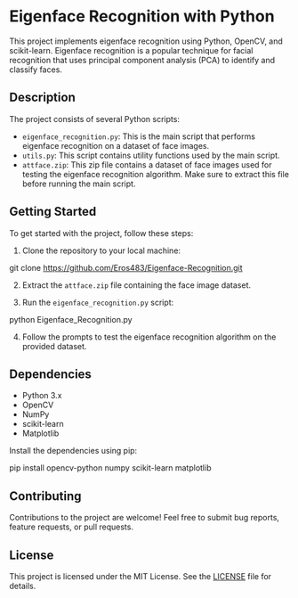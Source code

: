# Eigenface Recognition with Python

This project implements eigenface recognition using Python, OpenCV, and scikit-learn. Eigenface recognition is a popular technique for facial recognition that uses principal component analysis (PCA) to identify and classify faces.

## Description

The project consists of several Python scripts:

- `eigenface_recognition.py`: This is the main script that performs eigenface recognition on a dataset of face images.
- `utils.py`: This script contains utility functions used by the main script.
- `attface.zip`: This zip file contains a dataset of face images used for testing the eigenface recognition algorithm. Make sure to extract this file before running the main script.

## Getting Started

To get started with the project, follow these steps:

1. Clone the repository to your local machine:

git clone https://github.com/Eros483/Eigenface-Recognition.git


2. Extract the `attface.zip` file containing the face image dataset.

3. Run the `eigenface_recognition.py` script:

python Eigenface_Recognition.py


4. Follow the prompts to test the eigenface recognition algorithm on the provided dataset.

## Dependencies

- Python 3.x
- OpenCV
- NumPy
- scikit-learn
- Matplotlib

Install the dependencies using pip:

pip install opencv-python numpy scikit-learn matplotlib


## Contributing

Contributions to the project are welcome! Feel free to submit bug reports, feature requests, or pull requests.

## License

This project is licensed under the MIT License. See the [LICENSE](LICENSE) file for details.

